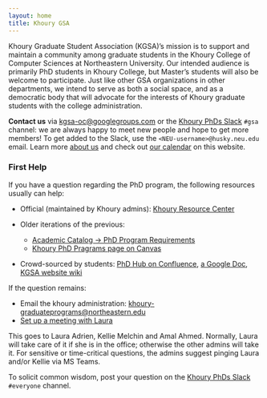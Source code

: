 ```yaml
---
layout: home
title: Khoury GSA
---
```


Khoury Graduate Student Association (KGSA)’s mission is to support and maintain
a community among graduate students in the Khoury College of Computer Sciences
at Northeastern University. Our intended audience is primarily PhD students in
Khoury College, but Master’s students will also be welcome to participate. Just
like other GSA organizations in other departments, we intend to serve as both a
social space, and as a democratic body that will advocate for the interests of
Khoury graduate students with the college administration.

**Contact us** via [kgsa-oc@googlegroups.com](mailto://kgsa-oc@googlegroups.com) or
the [Khoury PhDs Slack][khoury-slack] `#gsa` channel: we
are always happy to meet new people and hope to get more members!
To get added to the Slack, use the `<NEU‑username>@husky.neu.edu` email.
Learn more [about us](/about.html) and check out [our calendar](./calendar.html) on this website.

[gsa-slides-summer-2021]: https://docs.google.com/presentation/d/1IDrAmfLbNO42R-nqtaYK4XjNJhvrfVaOjc7W8QQGRwk/edit?usp=sharing
[khoury-slack]: https://khouryphds.slack.com

### First Help

If you have a question regarding the PhD program, the following resources usually can help:

* Official (maintained by Khoury admins): [Khoury Resource Center][notebook-sharepoint]

* Older iterations of the previous: 
    * [Academic Catalog → PhD Program Requirements][program-reqs-old]
    * [Khoury PhD Pragrams page on Canvas][notebook-canvas]

* Crowd-sourced by students: [PhD Hub on Confluence][confluence], [a Google Doc][notebook-gdoc],
  [KGSA website wiki][our-wiki]

If the question remains:

* Email the khoury administration: [khoury-graduateprograms@northeastern.edu][khoury-grad-mailbox]
* [Set up a meeting with Laura](https://nam12.safelinks.protection.outlook.com/?url=https%3A%2F%2Fnortheastern.campus.eab.com%2Fpal%2FWu_BybLIkR&data=04%7C01%7Cgandhi.ku%40northeastern.edu%7C93803896dfd74ccb520108d9a87ed168%7Ca8eec281aaa34daeac9b9a398b9215e7%7C0%7C0%7C637726084896798159%7CUnknown%7CTWFpbGZsb3d8eyJWIjoiMC4wLjAwMDAiLCJQIjoiV2luMzIiLCJBTiI6Ik1haWwiLCJXVCI6Mn0%3D%7C3000&sdata=Rt4hzAObRIvrqFsXv%2BHzHBa510Ks44dvlrQ7p5mjuv4%3D&reserved=0)

This goes to Laura Adrien, Kellie Melchin and Amal Ahmed. Normally, Laura will take care of it
if she is in the office; otherwise the other admins will take it.
For sensitive or time-critical questions, the admins
suggest pinging Laura and/or Kellie via MS Teams.

To solicit common wisdom, post your question on the 
[Khoury PhDs Slack][khoury-slack] `#everyone` channel.

[notebook-canvas]: https://northeastern.instructure.com/courses/58310/pages/khoury-phd-programs
[program-reqs-old]: http://catalog.northeastern.edu/graduate/computer-information-science/computer-science/computer-science-phd/
[confluence]: https://wiki.khoury.northeastern.edu/display/phdhub/
[notebook-gdoc]: https://docs.google.com/document/d/1Suq1V96T41QlXbR3EBHR7l8B1KbFZGOuIxtDe-72VeE/edit?usp=sharing
[khoury-grad-mailbox]: mailto:khoury-graduateprograms@northeastern.edu
[our-wiki]: https://github.com/khoury-gsa/khoury-gsa.github.io/wiki/FAQ
[notebook-sharepoint]: https://northeastern.sharepoint.com/sites/KhouryResourceCenter/SitePages/PHD.aspx?csf=1&web=1&e=Vbcor3
